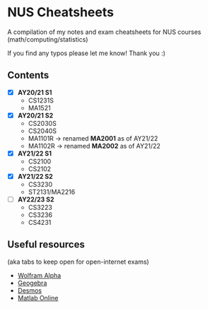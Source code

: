 # NUS Cheatsheets

A compilation of my notes and exam cheatsheets for NUS courses (math/computing/statistics)

If you find any typos please let me know! Thank you :)

## Contents

- [x] **AY20/21 S1**
  - CS1231S
  - MA1521
- [x] **AY20/21 S2**
  - CS2030S
  - CS2040S
  - MA1101R -> renamed **MA2001** as of AY21/22
  - MA1102R -> renamed **MA2002** as of AY21/22
- [x] **AY21/22 S1**
  - CS2100
  - CS2102
- [x] **AY21/22 S2**
  - CS3230
  - ST2131/MA2216
- [ ] **AY22/23 S2** 
  - CS3223
  - CS3236
  - CS4231

## Useful resources

(aka tabs to keep open for open-internet exams)

- [Wolfram Alpha](https://www.wolframalpha.com/)
- [Geogebra](https://www.geogebra.org/calculator)
- [Desmos](https://www.desmos.com/calculator)
- [Matlab Online](https://matlab.mathworks.com/)

